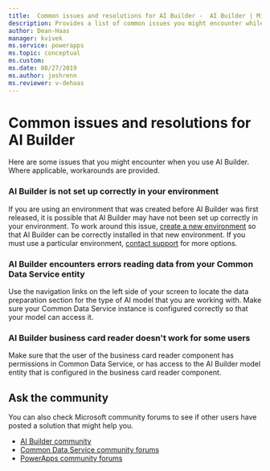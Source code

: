 ```yaml
---
title:  Common issues and resolutions for AI Builder -  AI Builder | Microsoft Docs
description: Provides a list of common issues you might encounter while using AI Builder, and potential workarounds where applicable.
author: Dean-Haas
manager: kvivek
ms.service: powerapps
ms.topic: conceptual
ms.custom: 
ms.date: 08/27/2019
ms.author: joshrenn
ms.reviewer: v-dehaas
---
```


# Common issues and resolutions for AI Builder 

Here are some issues that you might encounter when you  use AI Builder. Where applicable, workarounds are provided.

### AI Builder is not set up correctly in your environment

If you are using an environment that was created before AI Builder was first released, it is possible that AI Builder may have not been set up correctly in your environment. To work around this issue, [create a new environment](https://docs.microsoft.com/power-platform/admin/create-environment) so that AI Builder can be correctly installed in that new environment. If you must use a particular environment, [contact support](https://docs.microsoft.com/power-platform/admin/get-help-support) for more options.

### AI Builder encounters errors reading data from your Common Data Service entity

Use the navigation links on the left side of your screen to locate the data preparation section for the type of AI model that you are working with. Make sure your Common Data Service instance is configured correctly so that your model can access it.

### AI Builder business card reader doesn't work for some users

Make sure that the user of the business card reader component has permissions in Common Data Service, or has access to the AI Builder model entity that is configured in the business card reader component.

## Ask the community

You can also check Microsoft community forums to see if other users have posted a solution that might help you. 

- [AI Builder community]((https://go.microsoft.com/fwlink/?linkid=2092048))
- [Common Data Service community forums](https://powerusers.microsoft.com/t5/Common-Data-Services/ct-p/PA_CommonDataServices)
- [PowerApps community forums](https://powerusers.microsoft.com/t5/Forums/ct-p/PA_Comm_Forums)
